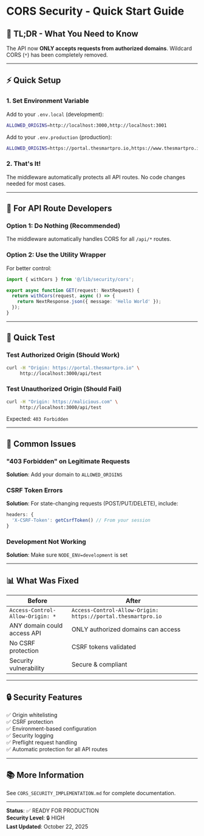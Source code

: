 # CORS Security - Quick Start Guide

## 🚀 TL;DR - What You Need to Know

The API now **ONLY accepts requests from authorized domains**. Wildcard CORS (`*`) has been completely removed.

---

## ⚡ Quick Setup

### 1. Set Environment Variable

Add to your `.env.local` (development):
```bash
ALLOWED_ORIGINS=http://localhost:3000,http://localhost:3001
```

Add to your `.env.production` (production):
```bash
ALLOWED_ORIGINS=https://portal.thesmartpro.io,https://www.thesmartpro.io
```

### 2. That's It!

The middleware automatically protects all API routes. No code changes needed for most cases.

---

## 🔧 For API Route Developers

### Option 1: Do Nothing (Recommended)
The middleware automatically handles CORS for all `/api/*` routes.

### Option 2: Use the Utility Wrapper
For better control:

```typescript
import { withCors } from '@/lib/security/cors';

export async function GET(request: NextRequest) {
  return withCors(request, async () => {
    return NextResponse.json({ message: 'Hello World' });
  });
}
```

---

## 🧪 Quick Test

### Test Authorized Origin (Should Work)
```bash
curl -H "Origin: https://portal.thesmartpro.io" \
     http://localhost:3000/api/test
```

### Test Unauthorized Origin (Should Fail)
```bash
curl -H "Origin: https://malicious.com" \
     http://localhost:3000/api/test
```
Expected: `403 Forbidden`

---

## 🐛 Common Issues

### "403 Forbidden" on Legitimate Requests
**Solution**: Add your domain to `ALLOWED_ORIGINS`

### CSRF Token Errors
**Solution**: For state-changing requests (POST/PUT/DELETE), include:
```typescript
headers: {
  'X-CSRF-Token': getCsrfToken() // From your session
}
```

### Development Not Working
**Solution**: Make sure `NODE_ENV=development` is set

---

## 📊 What Was Fixed

| Before | After |
|--------|-------|
| `Access-Control-Allow-Origin: *` | `Access-Control-Allow-Origin: https://portal.thesmartpro.io` |
| ANY domain could access API | ONLY authorized domains can access |
| No CSRF protection | CSRF tokens validated |
| Security vulnerability | Secure & compliant |

---

## 🔒 Security Features

✅ Origin whitelisting  
✅ CSRF protection  
✅ Environment-based configuration  
✅ Security logging  
✅ Preflight request handling  
✅ Automatic protection for all API routes  

---

## 📚 More Information

See `CORS_SECURITY_IMPLEMENTATION.md` for complete documentation.

---

**Status**: ✅ READY FOR PRODUCTION  
**Security Level**: 🔒 HIGH  
**Last Updated**: October 22, 2025

